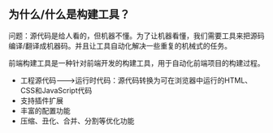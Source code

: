 

## 为什么/什么是构建工具？

问题：源代码是给人看的，但机器不懂。为了让机器看懂，我们需要工具来把源码编译/翻译成机器码。并且让工具自动化解决一些重复的机械式的任务。

前端构建工具是一种针对前端开发的构建工具，用于自动化前端项目的构建过程。

- 工程源代码--->运行时代码：源代码转换为可在浏览器中运行的HTML、CSS和JavaScript代码
- 支持插件扩展
- 丰富的配置功能
- 压缩、丑化、合并、分割等优化功能
